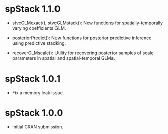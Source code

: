 # spStack 1.1.0

* stvcGLMexact(), stvcGLMstack(): New functions for spatially-temporally varying coefficients GLM.

* posteriorPredict(): New functions for posterior predictive inference using predictive stacking.

* recoverGLMscale(): Utility for recovering posterior samples of scale parameters in spatial and spatial-temporal GLMs.

# spStack 1.0.1

* Fix a memory leak issue.

# spStack 1.0.0

* Initial CRAN submission.
